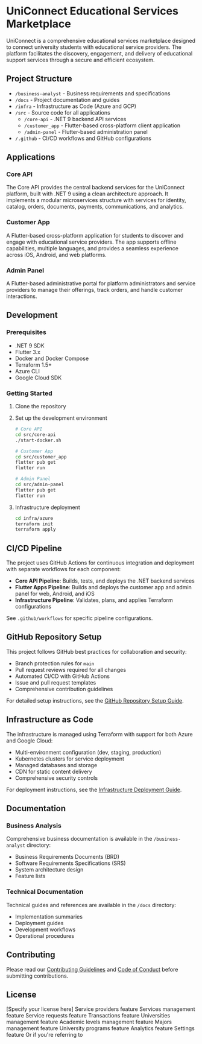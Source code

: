 # UniConnect Educational Services Marketplace

UniConnect is a comprehensive educational services marketplace designed to connect university students with educational service providers. The platform facilitates the discovery, engagement, and delivery of educational support services through a secure and efficient ecosystem.

## Project Structure

- `/business-analyst` - Business requirements and specifications
- `/docs` - Project documentation and guides
- `/infra` - Infrastructure as Code (Azure and GCP)
- `/src` - Source code for all applications
  - `/core-api` - .NET 9 backend API services
  - `/customer_app` - Flutter-based cross-platform client application
  - `/admin-panel` - Flutter-based administration panel
- `/.github` - CI/CD workflows and GitHub configurations

## Applications

### Core API

The Core API provides the central backend services for the UniConnect platform, built with .NET 9 using a clean architecture approach. It implements a modular microservices structure with services for identity, catalog, orders, documents, payments, communications, and analytics.

### Customer App

A Flutter-based cross-platform application for students to discover and engage with educational service providers. The app supports offline capabilities, multiple languages, and provides a seamless experience across iOS, Android, and web platforms.

### Admin Panel

A Flutter-based administrative portal for platform administrators and service providers to manage their offerings, track orders, and handle customer interactions.

## Development

### Prerequisites

- .NET 9 SDK
- Flutter 3.x
- Docker and Docker Compose
- Terraform 1.5+
- Azure CLI
- Google Cloud SDK

### Getting Started

1. Clone the repository
2. Set up the development environment

   ```bash
   # Core API
   cd src/core-api
   ./start-docker.sh

   # Customer App
   cd src/customer_app
   flutter pub get
   flutter run

   # Admin Panel
   cd src/admin-panel
   flutter pub get
   flutter run
   ```

3. Infrastructure deployment
   ```bash
   cd infra/azure
   terraform init
   terraform apply
   ```

## CI/CD Pipeline

The project uses GitHub Actions for continuous integration and deployment with separate workflows for each component:

- **Core API Pipeline**: Builds, tests, and deploys the .NET backend services
- **Flutter Apps Pipeline**: Builds and deploys the customer app and admin panel for web, Android, and iOS
- **Infrastructure Pipeline**: Validates, plans, and applies Terraform configurations

See `.github/workflows` for specific pipeline configurations.

## GitHub Repository Setup

This project follows GitHub best practices for collaboration and security:

- Branch protection rules for `main`
- Pull request reviews required for all changes
- Automated CI/CD with GitHub Actions
- Issue and pull request templates
- Comprehensive contribution guidelines

For detailed setup instructions, see the [GitHub Repository Setup Guide](docs/github-repository-setup.md).

## Infrastructure as Code

The infrastructure is managed using Terraform with support for both Azure and Google Cloud:

- Multi-environment configuration (dev, staging, production)
- Kubernetes clusters for service deployment
- Managed databases and storage
- CDN for static content delivery
- Comprehensive security controls

For deployment instructions, see the [Infrastructure Deployment Guide](docs/infrastructure-deployment-guide.md).

## Documentation

### Business Analysis

Comprehensive business documentation is available in the `/business-analyst` directory:

- Business Requirements Documents (BRD)
- Software Requirements Specifications (SRS)
- System architecture design
- Feature lists

### Technical Documentation

Technical guides and references are available in the `/docs` directory:

- Implementation summaries
- Deployment guides
- Development workflows
- Operational procedures

## Contributing

Please read our [Contributing Guidelines](.github/CONTRIBUTING.md) and [Code of Conduct](.github/CODE_OF_CONDUCT.md) before submitting contributions.

## License

[Specify your license here]
Service providers feature
Services management feature
Service requests feature
Transactions feature
Universities management feature
Academic levels management feature
Majors management feature
University programs feature
Analytics feature
Settings feature
Or if you're referring to
